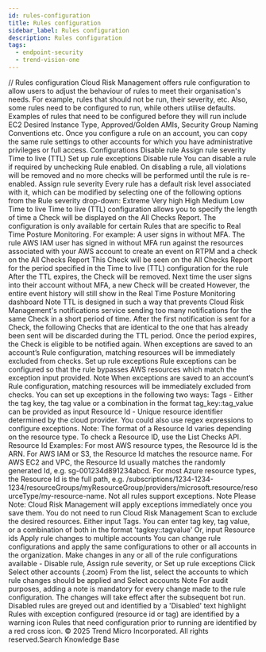 ```yaml
---
id: rules-configuration
title: Rules configuration
sidebar_label: Rules configuration
description: Rules configuration
tags:
  - endpoint-security
  - trend-vision-one
---
```


/*<![CDATA[*/ $('#title').html($('meta[name=map-description]').attr('content')); /*]]>*/ Rules configuration Cloud Risk Management offers rule configuration to allow users to adjust the behaviour of rules to meet their organisation's needs. For example, rules that should not be run, their severity, etc. Also, some rules need to be configured to run, while others utilise defaults. Examples of rules that need to be configured before they will run include EC2 Desired Instance Type, Approved/Golden AMIs, Security Group Naming Conventions etc. Once you configure a rule on an account, you can copy the same rule settings to other accounts for which you have administrative privileges or full access. Configurations Disable rule Assign rule severity Time to live (TTL) Set up rule exceptions Disable rule You can disable a rule if required by unchecking Rule enabled. On disabling a rule, all violations will be removed and no more checks will be performed until the rule is re-enabled. Assign rule severity Every rule has a default risk level associated with it, which can be modified by selecting one of the following options from the Rule severity drop-down: Extreme Very high High Medium Low Time to live Time to live (TTL) configuration allows you to specify the length of time a Check will be displayed on the All Checks Report. The configuration is only available for certain Rules that are specific to Real Time Posture Monitoring. For example: A user signs in without MFA. The rule AWS IAM user has signed in without MFA run against the resources associated with your AWS account to create an event on RTPM and a check on the All Checks Report This Check will be seen on the All Checks Report for the period specified in the Time to live (TTL) configuration for the rule After the TTL expires, the Check will be removed. Next time the user signs into their account without MFA, a new Check will be created However, the entire event history will still show in the Real Time Posture Monitoring dashboard Note TTL is designed in such a way that prevents Cloud Risk Management's notifications service sending too many notifications for the same Check in a short period of time. After the first notification is sent for a Check, the following Checks that are identical to the one that has already been sent will be discarded during the TTL period. Once the period expires, the Check is eligible to be notified again. When exceptions are saved to an account’s Rule configuration, matching resources will be immediately excluded from checks. Set up rule exceptions Rule exceptions can be configured so that the rule bypasses AWS resources which match the exception input provided. Note When exceptions are saved to an account’s Rule configuration, matching resources will be immediately excluded from checks. You can set up exceptions in the following two ways: Tags - Either the tag key, the tag value or a combination in the format tag_key::tag_value can be provided as input Resource Id - Unique resource identifier determined by the cloud provider. You could also use regex expressions to configure exceptions. Note: The format of a Resource Id varies depending on the resource type. To check a Resource ID, use the List Checks API. Resource Id Examples: For most AWS resource types, the Resource Id is the ARN. For AWS IAM or S3, the Resource Id matches the resource name. For AWS EC2 and VPC, the Resource Id usually matches the randomly generated Id, e.g. sg-001234d891234abcd. For most Azure resource types, the Resource Id is the full path, e.g. /subscriptions/1234-1234-1234/resourceGroups/myResourceGroup/providers/microsoft.resource/resourceType/my-resource-name. Not all rules support exceptions. Note Please Note: Cloud Risk Management will apply exceptions immediately once you save them. You do not need to run Cloud Risk Management Scan to exclude the desired resources. Either input Tags. You can enter tag key, tag value, or a combination of both in the format 'tagkey::tagvalue' Or, input Resource ids Apply rule changes to multiple accounts You can change rule configurations and apply the same configurations to other or all accounts in the organization. Make changes in any or all of the rule configurations available - Disable rule, Assign rule severity, or Set up rule exceptions Click Select other accounts {.zoom} From the list, select the accounts to which rule changes should be applied and Select accounts Note For audit purposes, adding a note is mandatory for every change made to the rule configuration. The changes will take effect after the subsequent bot run. Disabled rules are greyed out and identified by a 'Disabled' text highlight Rules with exception configured (resource id or tag) are identified by a warning icon Rules that need configuration prior to running are identified by a red cross icon. © 2025 Trend Micro Incorporated. All rights reserved.Search Knowledge Base